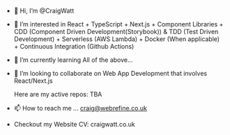 - 👋 Hi, I’m @CraigWatt
- 👀 I’m interested in React + TypeScript + Next.js + Component Libraries + CDD (Component Driven Development(Storybook)) & TDD (Test Driven Development) + Serverless (AWS Lambda) + Docker (When applicable) + Continuous Integration (Github Actions)
- 🌱 I’m currently learning All of the above...
- 💞️ I’m looking to collaborate on Web App Development that involves React/Next.js

  Here are my active repos: TBA
  

- 📫 How to reach me ... craig@webrefine.co.uk
- Checkout my Website CV: craigwatt.co.uk

<!---
CraigWatt/CraigWatt is a ✨ special ✨ repository because its `README.md` (this file) appears on your GitHub profile.
You can click the Preview link to take a look at your changes.
--->
